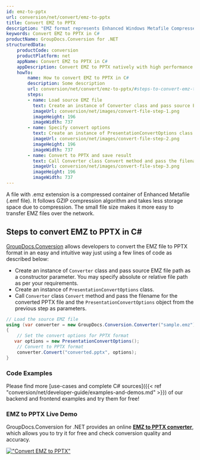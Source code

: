 ```yaml
---
id: emz-to-pptx
url: conversion/net/convert/emz-to-pptx
title: Convert EMZ to PPTX
description: "EMZ format represents Enhanced Windows Metafile Compressed with .emz extension. Learn how to convert EMZ to PPTX file programmatically in C# language using GroupDocs.Conversion for .NET library."
keywords: Convert EMZ to PPTX in C#
productName: GroupDocs.Conversion for .NET
structuredData:
    productCode: conversion
    productPlatform: net
    appName: Convert EMZ to PPTX in C#
    appDescription: Convert EMZ to PPTX natively with high performance using C# language and server side GroupDocs.Conversion for .NET APIs, without the use of any software like Microsoft or Open Office.
    howTo:
        name: How to convert EMZ to PPTX in C# 
        description: Some description
        url: conversion/net/convert/emz-to-pptx/#steps-to-convert-emz-to-pptx-in-c
        steps:
        - name: Load source EMZ file 
          text: Create an instance of Converter class and pass source EMZ file path as a constructor parameter. You may specify absolute or relative file path as per your requirements. 
          imageUrl: conversion/net/images/convert-file-step-1.png
          imageHeight: 196
          imageWidth: 737
        - name: Specify convert options 
          text: Create an instance of PresentationConvertOptions class.
          imageUrl: conversion/net/images/convert-file-step-2.png
          imageHeight: 196
          imageWidth: 737
        - name: Convert to PPTX and save result 
          text: Call Converter class Convert method and pass the filename for the converted HTML file and the PresentationConvertOptions object from the previous step as parameters.
          imageUrl: conversion/net/images/convert-file-step-3.png
          imageHeight: 196
          imageWidth: 737
---
```


A file with .emz extension is a compressed container of Enhanced Metafile (.emf file). It follows GZIP compression algorithm and takes less storage space due to compression. The small file size makes it more easy to transfer EMZ files over the network.

## Steps to convert EMZ to PPTX in C#

[GroupDocs.Conversion](https://products.groupdocs.com/conversion/net) allows developers to convert the EMZ file to PPTX format in an easy and intuitive way just using a few lines of code as described below:

* Create an instance of `Converter` class and pass source EMZ file path as a constructor parameter. You may specify absolute or relative file path as per your requirements. 
* Create an instance of `PresentationConvertOptions` class.
* Call `Converter` class `Convert` method and pass the filename for the converted PPTX file and the `PresentationConvertOptions` object from the previous step as parameters.

```csharp
// Load the source EMZ file
using (var converter = new GroupDocs.Conversion.Converter("sample.emz"))
{
    // Set the convert options for PPTX format
   var options = new PresentationConvertOptions();
    // Convert to PPTX format
    converter.Convert("converted.pptx", options);
}
```

### Code Examples

Please find more [use-cases and complete C# sources]({{< ref "conversion/net/developer-guide/examples-and-demos.md" >}}) of our backend and frontend examples and try them for free!

### EMZ to PPTX Live Demo

GroupDocs.Conversion for .NET provides an online [**EMZ to PPTX converter**](https://products.groupdocs.app/conversion/emz-to-pptx), which allows you to try it for free and check conversion quality and accuracy.

[!["Convert EMZ to PPTX"](conversion/net/images/convert-to-pptx/convert-emz-to-pptx.png)](https://products.groupdocs.app/conversion/emz-to-pptx)